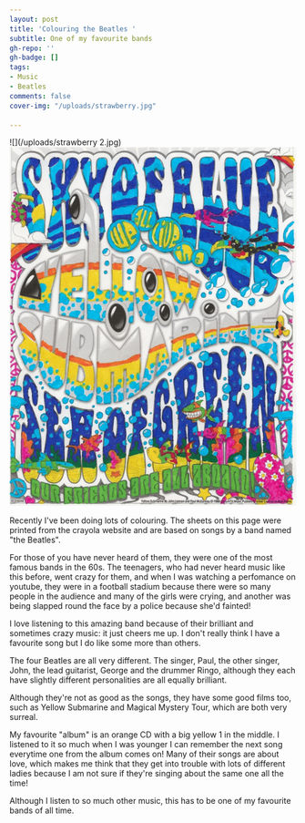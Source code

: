 ```yaml
---
layout: post
title: 'Colouring the Beatles '
subtitle: One of my favourite bands
gh-repo: ''
gh-badge: []
tags:
- Music
- Beatles
comments: false
cover-img: "/uploads/strawberry.jpg"

---
```

![](/uploads/strawberry 2.jpg)![](/uploads/strawberry.jpg)

Recently I've been doing lots of colouring. The sheets on this page were printed from the crayola website and are based on songs by a band named "the Beatles". 

For those of you have never heard of them, they were one of the most famous bands in the 60s. The teenagers, who had never heard music like this before, went crazy for them, and when I was watching a perfomance on youtube, they were in a football stadium because there were so many people in the audience and many of the girls were crying, and another was being slapped round the face by a police because she'd fainted! 

I love listening to this amazing band because of their brilliant and sometimes crazy music: it just cheers me up. I don't really think I have a favourite song but I do like some more than others. 

The four Beatles are all very different. The singer, Paul, the other singer, John, the lead guitarist, George and the drummer Ringo, although they each have slightly different personalities are all equally brilliant. 

Although they're not as good as the songs, they have some good films too, such as Yellow Submarine and Magical Mystery Tour, which are both very surreal. 

My favourite "album" is an orange CD with a big yellow 1 in the middle. I listened to it so much when I was younger I can remember the next song everytime one from the album comes on! Many of their songs are about love, which makes me think that they get into trouble with lots of different ladies because I am not sure if they're singing about the same one all the time! 

Although I listen to so much other music, this has to be one of my favourite bands of all time.
